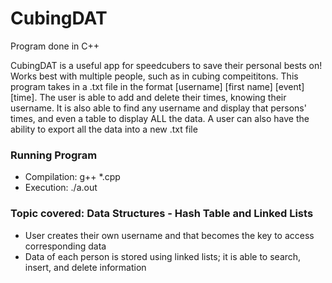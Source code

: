 # CubingDAT 

Program done in C++

CubingDAT is a useful app for speedcubers to save their personal bests on! Works best with multiple people, such as in cubing compeititons. This program takes in a .txt file in the format [username] [first name] [event] [time]. The user is able to add and delete their times, knowing their username. It is also able to find any username and display that persons' times, and even a table to display ALL the data. A user can also have the ability to export all the data into a new .txt file

### Running Program
- Compilation: g++ *.cpp
- Execution: ./a.out

### Topic covered: Data Structures - Hash Table and Linked Lists
- User creates their own username and that becomes the key to access corresponding data
- Data of each person is stored using linked lists; it is able to search, insert, and delete information
